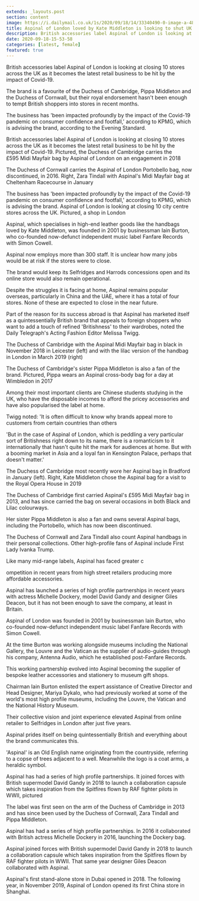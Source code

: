 ```yaml
---
extends: _layouts.post
section: content
image: https://i.dailymail.co.uk/1s/2020/09/18/14/33340490-0-image-a-48_1600437220302.jpg 
title: Aspinal of London loved by Kate Middleton is looking to shut UK stores 
description: British accessories label Aspinal of London is looking at closing 10 stores across the UK as it becomes the latest retail business to be hit by the impact of Covid-19. 
date: 2020-09-18-15-53-58 
categories: [latest, female] 
featured: true 
--- 
```

British accessories label Aspinal of London is looking at closing 10 stores across the UK as it becomes the latest retail business to be hit by the impact of Covid-19. 

The brand is a favourite of the Duchess of Cambridge, Pippa Middleton and the Duchess of Cornwall, but their royal endorsement hasn't been enough to tempt British shoppers into stores in recent months. 

The business has 'been impacted profoundly by the impact of the Covid-19 pandemic on consumer confidence and footfall,' according to KPMG, which is advising the brand, according to the Evening Standard. 

British accessories label Aspinal of London is looking at closing 10 stores across the UK as it becomes the latest retail business to be hit by the impact of Covid-19. Pictured, the Duchess of Cambridge carries the £595 Midi Mayfair bag by Aspinal of London on an engagement in 2018

The Duchess of Cornwall carries the Aspinal of London Portobello bag, now discontinued, in 2016. Right, Zara Tindall with Aspinal's Midi Mayfair bag at Cheltenham Racecourse in January

The business has 'been impacted profoundly by the impact of the Covid-19 pandemic on consumer confidence and footfall,' according to KPMG, which is advising the brand. Aspinal of London is looking at closing 10 city centre stores across the UK. Pictured, a shop in London

Aspinal, which specialises in high-end leather goods like the handbags loved by Kate Middleton, was founded in 2001 by businessman Iain Burton, who co-founded now-defunct independent music label Fanfare Records with Simon Cowell. 

Aspinal now employs more than 300 staff. It is unclear how many jobs would be at risk if the stores were to close.  

The brand would keep its Selfridges and Harrods concessions open and its online store would also remain operational. 

Despite the struggles it is facing at home, Aspinal remains popular overseas, particularly in China and the UAE, where it has a total of four stores. None of these are expected to close in the near future. 

Part of the reason for its success abroad is that Aspinal has marketed itself as a quintessentially British brand that appeals to foreign shoppers who want to add a touch of refined 'Britishness' to their wardrobes, noted the Daily Telegraph's Acting Fashion Editor Melissa Twigg. 

The Duchess of Cambridge with the Aspinal Midi Mayfair bag in black in November 2018 in Leicester (left) and with the lilac version of the handbag in London in March 2019 (right)

The Duchess of Cambridge's sister Pippa Middleton is also a fan of the brand. Pictured, Pippa wears an Aspinal cross-body bag for a day at Wimbledon in 2017

Among their most important clients are Chinese students studying in the UK, who have the disposable incomes to afford the pricey accessories and have also popularised the label at home.

Twigg noted: 'It is often difficult to know why brands appeal more to customers from certain countries than others 

'But in the case of Aspinal of London, which is peddling a very particular sort of Britishness right down to its name, there is a romanticism to it internationally that hasn't quite hit the mark for audiences at home. But with a booming market in Asia and a loyal fan in Kensington Palace, perhaps that doesn't matter.'    

The Duchess of Cambridge most recently wore her Aspinal bag in Bradford in January (left). Right, Kate Middleton chose the Aspinal bag for a visit to the Royal Opera House in 2019

The Duchess of Cambridge first carried Aspinal's £595 Midi Mayfair bag in 2013, and has since carried the bag on several occasions in both Black and Lilac colourways.

Her sister Pippa Middleton is also a fan and owns several Aspinal bags, including the Portobello, which has now been discontinued. 

The Duchess of Cornwall and Zara Tindall also count Aspinal handbags in their personal collections. Other high-profile fans of Aspinal include First Lady Ivanka Trump.  

Like many mid-range labels, Aspinal has faced greater c

ompetition in recent years from high street retailers producing more affordable accessories. 

Aspinal has launched a series of high profile partnerships in recent years with actress Michelle Dockery, model David Gandy and designer Giles Deacon, but it has not been enough to save the company, at least in Britain.  

Aspinal of London was founded in 2001 by businessman Iain Burton, who co-founded now-defunct independent music label Fanfare Records with Simon Cowell.  

At the time Burton was working alongside museums including the National Gallery, the Louvre and the Vatican as the supplier of audio-guides through his company, Antenna Audio, which he established post-Fanfare Records. 

This working partnership evolved into Aspinal becoming the supplier of bespoke leather accessories and stationery to museum gift shops. 

Chairman Iain Burton enlisted the expert assistance of Creative Director and Head Designer, Mariya Dykalo, who had previously worked at some of the world's most high profile museums, including the Louvre, the Vatican and the National History Museum. 

Their collective vision and joint experience elevated Aspinal from online retailer to Selfridges in London after just five years.  

Aspinal prides itself on being quintessentially British and everything about the brand communicates this.  

'Aspinal' is an Old English name originating from the countryside, referring to a copse of trees adjacent to a well. Meanwhile the logo is a coat arms, a heraldic symbol.

Aspinal has had a series of high profile partnerships. It joined forces with British supermodel David Gandy in 2018 to launch a collaboration capsule which takes inspiration from the Spitfires flown by RAF fighter pilots in WWII, pictured

The label was first seen on the arm of the Duchess of Cambridge in 2013 and has since been used by the Duchess of Cornwall, Zara Tindall and Pippa Middleton. 

Aspinal has had a series of high profile partnerships. In 2016 it collaborated with British actress Michelle Dockery in 2016, launching the Dockery bag.

Aspinal joined forces with British supermodel David Gandy in 2018 to launch a collaboration capsule which takes inspiration from the Spitfires flown by RAF fighter pilots in WWII. That same year designer Giles Deacon collaborated with Aspinal. 

Aspinal's first stand-alone store in Dubai opened in 2018. The following year, in November 2019, Aspinal of London opened its first China store in Shanghai.



